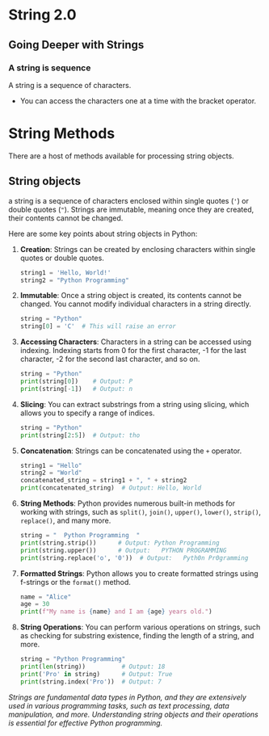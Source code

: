 # String 2.0 

## **Going Deeper with Strings**

### A string is sequence 
A string is a sequence of characters. 
- You can access the characters one at a time with the bracket operator. 

# String Methods
There are a host of methods available for processing string objects. 

## String objects 
a string is a sequence of characters enclosed within single quotes (`'`) or double quotes (`"`). Strings are immutable, meaning once they are created, their contents cannot be changed.

Here are some key points about string objects in Python:

1. **Creation**: Strings can be created by enclosing characters within single quotes or double quotes.

    ```python
    string1 = 'Hello, World!'
    string2 = "Python Programming"
    ```

2. **Immutable**: Once a string object is created, its contents cannot be changed. You cannot modify individual characters in a string directly.

    ```python
    string = "Python"
    string[0] = 'C'  # This will raise an error
    ```

3. **Accessing Characters**: Characters in a string can be accessed using indexing. Indexing starts from 0 for the first character, -1 for the last character, -2 for the second last character, and so on.

    ```python
    string = "Python"
    print(string[0])    # Output: P
    print(string[-1])   # Output: n
    ```

4. **Slicing**: You can extract substrings from a string using slicing, which allows you to specify a range of indices.

    ```python
    string = "Python"
    print(string[2:5])  # Output: tho
    ```

5. **Concatenation**: Strings can be concatenated using the `+` operator.

    ```python
    string1 = "Hello"
    string2 = "World"
    concatenated_string = string1 + ", " + string2
    print(concatenated_string)  # Output: Hello, World
    ```

6. **String Methods**: Python provides numerous built-in methods for working with strings, such as `split()`, `join()`, `upper()`, `lower()`, `strip()`, `replace()`, and many more.

    ```python
    string = "  Python Programming  "
    print(string.strip())      # Output: Python Programming
    print(string.upper())      # Output:   PYTHON PROGRAMMING  
    print(string.replace('o', '0'))  # Output:   Pyth0n Pr0gramming  
    ```

7. **Formatted Strings**: Python allows you to create formatted strings using f-strings or the `format()` method.

    ```python
    name = "Alice"
    age = 30
    print(f"My name is {name} and I am {age} years old.")
    ```

8. **String Operations**: You can perform various operations on strings, such as checking for substring existence, finding the length of a string, and more.

    ```python
    string = "Python Programming"
    print(len(string))          # Output: 18
    print('Pro' in string)      # Output: True
    print(string.index('Pro'))  # Output: 7
    ```

*Strings are fundamental data types in Python, and they are extensively used in various programming tasks, such as text processing, data manipulation, and more. Understanding string objects and their operations is essential for effective Python programming.*


